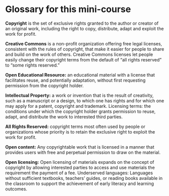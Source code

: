 # Glossary for this mini-course

**Copyright** is the set of exclusive rights granted to the author or creator of an original work, including the right to copy, distribute, adapt and exploit the work for profit.  

**Creative Commons** is a non-profit organization offering free legal licenses, consistent with the rules of copyright, that make it easier for people to share and build on the work of others.
Creative Commons licenses let people easily change their copyright terms from the default of “all rights reserved” to “some rights reserved.”

**Open Educational Resource:** an educational material with a license that facilitates reuse, and potentially adaptation, without first requesting permission from the copyright holder.

**Intellectual Property:** a work or invention that is the result of creativity, such as a manuscript or a design, to which one has rights and for which one may apply for a patent, copyright and trademark.
Licensing terms:  the conditions under which the copyright holder grants permission to reuse, adapt, and distribute the work to interested third parties.

**All Rights Reserved:** copyright terms most often used by people or organizations whose priority is to retain the exclusive right to exploit the work for profit.

**Open content:** Any copyrightable work that is licensed in a manner that provides users with free and perpetual permission to draw on the material.  

**Open licensing:** Open licensing of materials expands on the concept of copyright by allowing interested parties to access and use materials the requirement the payment of a fee.
Underserved languages: Languages without sufficient textbooks, teachers’ guides, or reading books available in the classroom to support the achievement of early literacy and learning outcomes.  
